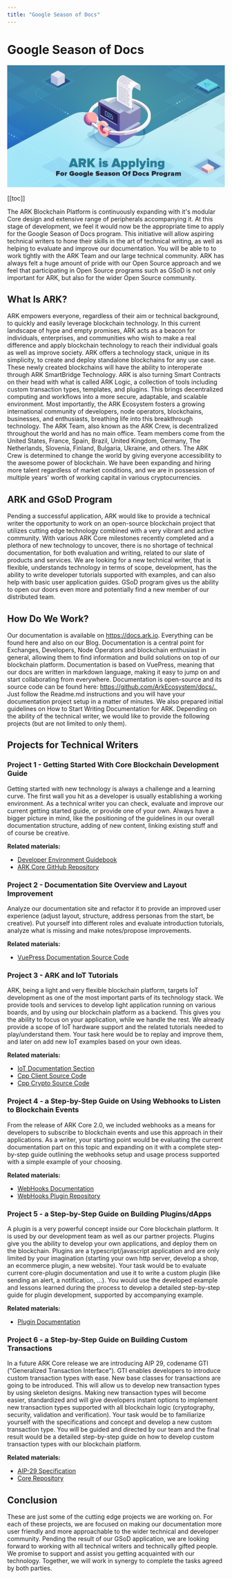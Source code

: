 ```yaml
---
title: "Google Season of Docs"
---
```


# Google Season of Docs

![gsod](./assets/gsod-banner.png)

[[toc]]

The ARK Blockchain Platform is continuously expanding with it's modular Core design and extensive range of peripherals accompanying it. At this stage of development, we feel it would now be the appropriate time to apply for the Google Season of Docs program.
This initiative will allow aspiring technical writers to hone their skills in the art of technical writing, as well as helping to evaluate and improve our documentation. You will be able to to work tightly with the ARK Team and our large technical community. ARK has always felt a huge amount of pride with our Open Source approach and we feel that participating in Open Source programs such as GSoD is not only important for ARK, but also for the wider Open Source community.

## What Is ARK?

ARK empowers everyone, regardless of their aim or technical background, to quickly and easily leverage blockchain technology. In this current landscape of hype and empty promises, ARK acts as a beacon for individuals, enterprises, and communities who wish to make a real difference and apply blockchain technology to reach their individual goals as well as improve society. ARK offers a technology stack, unique in its simplicity, to create and deploy standalone blockchains for any use case. These newly created blockchains will have the ability to interoperate through ARK SmartBridge Technology. ARK is also turning Smart Contracts on their head with what is called ARK Logic, a collection of tools including custom transaction types, templates, and plugins. This brings decentralized computing and workflows into a more secure, adaptable, and scalable environment. Most importantly, the ARK Ecosystem fosters a growing international community of developers, node operators, blockchains, businesses, and enthusiasts, breathing life into this breakthrough technology.
The ARK Team, also known as the ARK Crew, is decentralized throughout the world and has no main office. Team members come from the United States, France, Spain, Brazil, United Kingdom, Germany, The Netherlands, Slovenia, Finland, Bulgaria, Ukraine, and others. The ARK Crew is determined to change the world by giving everyone accessibility to the awesome power of blockchain. We have been expanding and hiring more talent regardless of market conditions, and we are in possession of multiple years' worth of working capital in various cryptocurrencies.

## ARK and GSoD Program

Pending a successful application, ARK would like to provide a technical writer the opportunity to work on an open-source blockchain project that utilizes cutting edge technology combined with a very vibrant and active community. With various ARK Core milestones recently completed and a plethora of new technology to uncover, there is no shortage of technical documentation, for both evaluation and writing, related to our slate of products and services.
We are looking for a new technical writer, that is flexible, understands technology in terms of scope, development, has the ability to write developer tutorials supported with examples, and can also help with basic user application guides. GSoD program gives us the ability to open our doors even more and potentially find a new member of our distributed team.

## How Do We Work?

Our documentation is available on https://docs.ark.io. Everything can be found here and also on our Blog. Documentation is a central point for Exchanges, Developers, Node Operators and blockchain enthusiast in general, allowing them to find information and build solutions on top of our blockchain platform. Documentation is based on VuePress, meaning that our docs are written in markdown language, making it easy to jump on and start collaborating from everywhere.
Documentation is open-source and its source code can be found here: https://github.com/ArkEcosystem/docs/. 
Just follow the Readme.md instructions and you will have your documentation project setup in a matter of minutes. We also prepared initial guidelines on How to Start Writing Documentation for ARK.
Depending on the ability of the technical writer, we would like to provide the following projects (but are not limited to only them).

## Projects for Technical Writers

### Project 1 - Getting Started With Core Blockchain Development Guide

Getting started with new technology is always a challenge and a learning curve. The first wall you hit as a developer is usually establishing a working environment. As a technical writer you can check, evaluate and improve our current getting started guide, or provide one of your own. Always have a bigger picture in mind, like the positioning of the guidelines in our overall documentation structure, adding of new content, linking existing stuff and of course be creative.

**Related materials:**

- [Developer Environment Guidebook](https://docs.ark.io/guidebook/developer/setup-dev-environment.html)
- [ARK Core GitHub Repository](https://github.com/ArkEcosystem/core)

### Project 2 - Documentation Site Overview and Layout Improvement

Analyze our documentation site and refactor it to provide an improved user experience (adjust layout, structure, address personas from the start, be creative). Put yourself into different roles and evaluate introduction tutorials, analyze what is missing and make notes/propose improvements.

**Related materials:**

- [VuePress Documentation Source Code](https://github.com/ArkEcosystem/docs/)

### Project 3 - ARK and IoT Tutorials

ARK, being a light and very flexible blockchain platform, targets IoT development as one of the most important parts of its technology stack. We provide tools and services to develop light application running on various boards, and by using our blockchain platform as a backend. This gives you the ability to focus on your application, while we handle the rest. We already provide a scope of IoT hardware support and the related tutorials needed to play/understand them. Your task here would be to replay and improve them, and later on add new IoT examples based on your own ideas.

**Related materials:**

- [IoT Documentation Section](https://docs.ark.io/iot/)
- [Cpp Client Source Code](https://github.com/ARKEcosystem/cpp-client)
- [Cpp Crypto Source Code](https://github.com/ARKEcosystem/cpp-crypto)

### Project 4 - a Step-by-Step Guide on Using Webhooks to Listen to Blockchain Events

From the release of ARK Core 2.0, we included webhooks as a means for developers to subscribe to blockchain events and use this approach in their applications. As a writer, your starting point would be evaluating the current documentation part on this topic and expanding on it with a complete step-by-step guide outlining the webhooks setup and usage process supported with a simple example of your choosing.

**Related materials:**

- [WebHooks Documentation](https://docs.ark.io/guidebook/core/webhooks.html)
- [WebHooks Plugin Repository](https://github.com/ArkEcosystem/core/tree/develop/packages/core-webhooks)

### Project 5 - a Step-by-Step Guide on Building Plugins/dApps

A plugin is a very powerful concept inside our Core blockchain platform. It is used by our development team as well as our partner projects. Plugins give you the ability to develop your own applications, and deploy them on the blockchain. Plugins are a typescript/javascript application and are only limited by your imagination (starting your own http server, develop a shop, an ecommerce plugin, a new website). Your task would be to evaluate current core-plugin documentation and use it to write a custom plugin (like sending an alert, a notification, …). You would use the developed example and lessons learned during the process to develop a detailed step-by-step guide for plugin development, supported by accompanying example.

**Related materials:**

- [Plugin Documentation](https://docs.ark.io/guidebook/core/plugins/)

### Project 6 - a Step-by-Step Guide on Building Custom Transactions

In a future ARK Core release we are introducing AIP 29, codename GTI ("Generalized Transaction Interface"). GTI enables developers to introduce custom transaction types with ease. New base classes for transactions are going to be introduced. This will allow us to develop new transaction types by using skeleton designs. Making new transaction types will become easier, standardized and will give developers instant options to implement new transaction types supported with all blockchain logic (cryptography, security, validation and verification). Your task would be to familiarize yourself with the specifications and concept and develop a new custom transaction type. You will be guided and directed by our team and the final result would be a detailed step-by-step guide on how to develop custom transaction types with our blockchain platform.

**Related materials:**

- [AIP-29 Specification](https://github.com/ArkEcosystem/AIPs/blob/master/AIPS/aip-29.md)
- [Core Repository](https://github.com/ArkEcosystem/core/)

## Conclusion

These are just some of the cutting edge projects we are working on. For each of these projects, we are focused on making our documentation more user friendly and more approachable to the wider technical and developer community. Pending the result of our GSoD application, we are looking forward to working with all technical writers and technically gifted people. We promise to support and assist you getting acquainted with our technology. Together, we will work in synergy to complete the tasks agreed by both parties.
